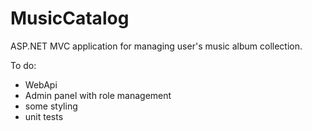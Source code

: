# MusicCatalog
ASP.NET MVC application for managing user's music album collection.

To do:
- WebApi
- Admin panel with role management
- some styling
- unit tests
